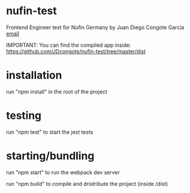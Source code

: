 # nufin-test

Frontend Engineer test for Nufin Germany by Juan Diego Congote García [email](mailto:jdcongote@gmail.com)

IMPORTANT: You can find the compiled app inside: https://github.com/JDcongote/nufin-test/tree/master/dist

# installation

run "npm install" in the root of the project

# testing

run "npm test" to start the jest tests

# starting/bundling

run "npm start" to run the webpack dev server

run "npm build" to compile and dristribute the project (inside /dist)
